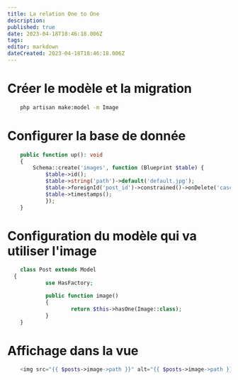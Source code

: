 ```yaml
---
title: La relation One to One
description: 
published: true
date: 2023-04-18T18:46:18.006Z
tags: 
editor: markdown
dateCreated: 2023-04-18T18:46:18.006Z
---
```


# Créer le modèle et la migration
```bash
	php artisan make:model -m Image
```
# Configurer la base de donnée
```php
	public function up(): void
	{
  		Schema::create('images', function (Blueprint $table) {
      		$table->id();
      		$table->string('path')->default('default.jpg');
      		$table->foreignId('post_id')->constrained()->onDelete('cascade');
      		$table->timestamps();
			});
	}
```

# Configuration du modèle qui va utiliser l'image
```php
	class Post extends Model
  {
			use HasFactory;

			public function image()
			{
					return $this->hasOne(Image::class);
			}
	}
```

# Affichage dans la vue
```php
	<img src="{{ $posts->image->path }}" alt="{{ $posts->image->path }}">
```